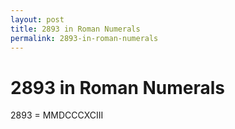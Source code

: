 ```yaml
---
layout: post
title: 2893 in Roman Numerals
permalink: 2893-in-roman-numerals
---
```


# 2893 in Roman Numerals

2893 = MMDCCCXCIII
